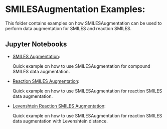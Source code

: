 # SMILESAugmentation Examples:

This folder contains examples on how SMILESAugmentation can be used to perform data augmentation for SMILES and
reaction SMILES.

## Jupyter Notebooks

- [SMILES Augmentation](smiles_augmentation.ipynb):

  Quick example on how to use SMILESAugmentation for compound SMILES data augmentation.


- [Reaction SMILES Augmentation](reaction_smiles_augmentation.ipynb):

  Quick example on how to use SMILESAugmentation for reaction SMILES data augmentation.


- [Levenshtein Reaction SMILES Augmentation](levenshtein_reaction_smiles_augmentation.ipynb):

    Quick example on how to use SMILESAugmentation for reaction SMILES data augmentation with Levenshtein
    distance.

